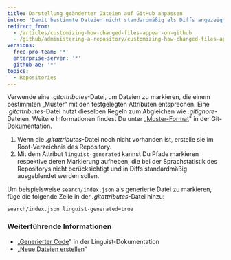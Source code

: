 ```yaml
---
title: Darstellung geänderter Dateien auf GitHub anpassen
intro: 'Damit bestimmte Dateien nicht standardmäßig als Diffs angezeigt oder zur Sprache des Repositorys hinzu gezählt werden, kannst Du sie mit dem Attribut `linguist-generated` in einer *.gitattributes*-Datei markieren.'
redirect_from:
  - /articles/customizing-how-changed-files-appear-on-github
  - /github/administering-a-repository/customizing-how-changed-files-appear-on-github
versions:
  free-pro-team: '*'
  enterprise-server: '*'
  github-ae: '*'
topics:
  - Repositories
---
```

Verwende eine *.gitattributes*-Datei, um Dateien zu markieren, die einem bestimmten „Muster“ mit den festgelegten Attributen entsprechen. Eine *.gitattributes*-Datei nutzt dieselben Regeln zum Abgleichen wie _.gitignore_-Dateien. Weitere Informationen findest Du unter „[Muster-Format](https://www.git-scm.com/docs/gitignore#_pattern_format)" in der Git-Dokumentation.

1. Wenn die *.gitattributes*-Datei noch nicht vorhanden ist, erstelle sie im Root-Verzeichnis des Repository.
2. Mit dem Attribut `linguist-generated` kannst Du Pfade markieren respektive deren Markierung aufheben, die bei der Sprachstatistik des Repositorys nicht berücksichtigt und in Diffs standardmäßig ausgeblendet werden sollen.

  Um beispielsweise `search/index.json` als generierte Datei zu markieren, füge die folgende Zeile in der *.gitattributes*-Datei hinzu:

  ```
search/index.json linguist-generated=true
  ```

### Weiterführende Informationen
- „[Generierter Code](https://github.com/github/linguist/#generated-code)" in der Linguist-Dokumentation
- „[Neue Dateien erstellen](/articles/creating-new-files/)“
